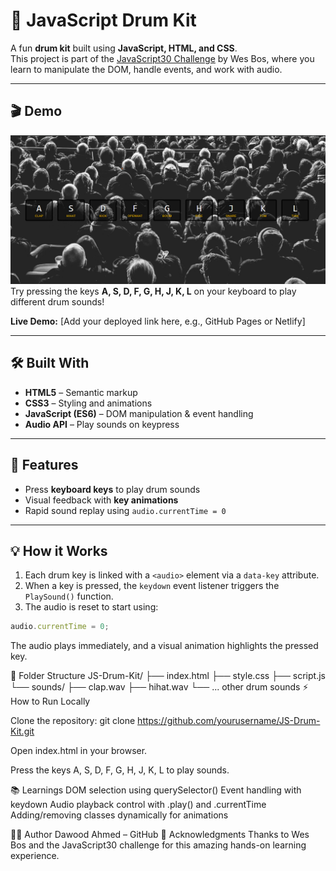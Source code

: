 # 🥁 JavaScript Drum Kit

A fun **drum kit** built using **JavaScript, HTML, and CSS**.  
This project is part of the [JavaScript30 Challenge](https://javascript30.com/) by Wes Bos, where you learn to manipulate the DOM, handle events, and work with audio.

---

## 🎬 Demo

![Drum Kit Screenshot](./images/Screenshotsoloution.png)  
Try pressing the keys **A, S, D, F, G, H, J, K, L** on your keyboard to play different drum sounds!

**Live Demo:** [Add your deployed link here, e.g., GitHub Pages or Netlify]

---

## 🛠 Built With

- **HTML5** – Semantic markup  
- **CSS3** – Styling and animations  
- **JavaScript (ES6)** – DOM manipulation & event handling  
- **Audio API** – Play sounds on keypress  

---

## 🚀 Features

- Press **keyboard keys** to play drum sounds  
- Visual feedback with **key animations**  
- Rapid sound replay using `audio.currentTime = 0`  

---

## 💡 How it Works

1. Each drum key is linked with a `<audio>` element via a `data-key` attribute.  
2. When a key is pressed, the `keydown` event listener triggers the `PlaySound()` function.  
3. The audio is reset to start using:
```js
audio.currentTime = 0;
```
The audio plays immediately, and a visual animation highlights the pressed key.

📂 Folder Structure
JS-Drum-Kit/
├── index.html
├── style.css
├── script.js
└── sounds/
    ├── clap.wav
    ├── hihat.wav
    └── ... other drum sounds
⚡ How to Run Locally

Clone the repository:
git clone https://github.com/yourusername/JS-Drum-Kit.git

Open index.html in your browser.

Press the keys A, S, D, F, G, H, J, K, L to play sounds.

📚 Learnings
DOM selection using querySelector()
Event handling with keydown
Audio playback control with .play() and .currentTime
Adding/removing classes dynamically for animations

👨‍💻 Author
Dawood Ahmed – GitHub
🙌 Acknowledgments
Thanks to Wes Bos and the JavaScript30 challenge for this amazing hands-on learning experience.
